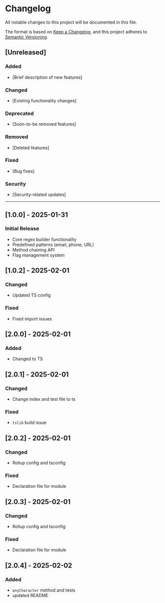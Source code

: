 # Changelog

All notable changes to this project will be documented in this file.

The format is based on [Keep a Changelog](https://keepachangelog.com/en/1.0.0/),
and this project adheres to [Semantic Versioning](https://semver.org/spec/v2.0.0.html).

## [Unreleased]

### Added

- [Brief description of new features]

### Changed

- [Existing functionality changes]

### Deprecated

- [Soon-to-be removed features]

### Removed

- [Deleted features]

### Fixed

- [Bug fixes]

### Security

- [Security-related updates]

---

## [1.0.0] - 2025-01-31

### Initial Release

- Core regex builder functionality
- Predefined patterns (email, phone, URL)
- Method chaining API
- Flag management system

## [1.0.2] - 2025-02-01

### Changed

- Updated TS config

### Fixed

- Fixed import issues

## [2.0.0] - 2025-02-01

### Added

- Changed to TS

## [2.0.1] - 2025-02-01

### Changed

- Change index and test file to ts

### Fixed

- `tslib` build issue

## [2.0.2] - 2025-02-01

### Changed

- Rollup config and tsconfig

### Fixed

- Declaration file for module

## [2.0.3] - 2025-02-01

### Changed

- Rollup config and tsconfig

### Fixed

- Declaration file for module

## [2.0.4] - 2025-02-02

### Added

- `anyCharacter` method and tests
- updated README
